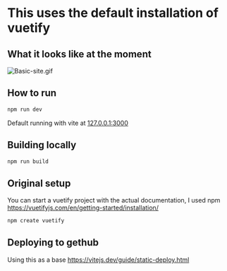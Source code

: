 # This uses the default installation of vuetify

## What it looks like at the moment
![Basic-site.gif](..%2F..%2F..%2F..%2F..%2FDesktop%2FBasic-site.gif)
## How to run
```bash
npm run dev
```
Default running with vite at [127.0.0.1:3000
](http://127.0.0.1:3000/
)
## Building locally
```bash
npm run build
```

## Original setup
You can start a vuetify project with the actual documentation, I used npm
https://vuetifyjs.com/en/getting-started/installation/
```bash
npm create vuetify
```


## Deploying to gethub

Using this as a base
https://vitejs.dev/guide/static-deploy.html